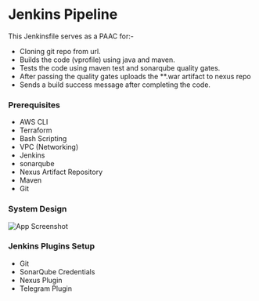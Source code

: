 
# Jenkins Pipeline

This Jenkinsfile serves as a PAAC for:- 
- Cloning git repo from url. 
- Builds the code (vprofile) using java and maven. 
- Tests the code using maven test and sonarqube quality gates. 
- After passing the quality gates uploads the **.war artifact to nexus repo 
- Sends a build success message after completing the code.

### Prerequisites
- AWS CLI
- Terraform
- Bash Scripting
- VPC (Networking)
- Jenkins
- sonarqube
- Nexus  Artifact Repository
- Maven 
- Git

### System Design

![App Screenshot](https://via.placeholder.com/468x300?text=App+Screenshot+Here)

### Jenkins Plugins Setup
- Git 
- SonarQube Credentials
- Nexus Plugin
- Telegram Plugin




